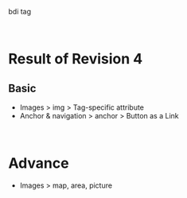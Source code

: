 bdi tag

&nbsp;

# Result of Revision 4

## Basic

- Images > img > Tag-specific attribute
- Anchor & navigation > anchor > Button as a Link

&nbsp;

# Advance

- Images > map, area, picture

&nbsp;
&nbsp;

&nbsp;
&nbsp;
&nbsp;
&nbsp;
